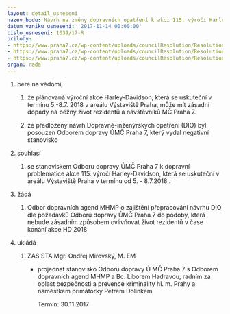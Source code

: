 ```yaml
---
layout: detail_usneseni
nazev_bodu: Návrh na změny dopravních opatření k akci 115. výročí Harley-Davidson
datum_vzniku_usneseni: '2017-11-14 00:00:00'
cislo_usneseni: 1039/17-R
prilohy:
- https://www.praha7.cz/wp-content/uploads/councilResolution/Resolutions/29481/export/Duvodovazprava~268537.docx
- https://www.praha7.cz/wp-content/uploads/councilResolution/Resolutions/29481/export/StanoviskoOdborudopravyUMCPraha7k~268536.docx
- https://www.praha7.cz/wp-content/uploads/councilResolution/Resolutions/29481/export/export~294855.pdf
organ: rada
---
```

<ol class="urzList_view" id="urzList">
<li class="urzClass1" id=""><span name="44">bere na vědomí,</span> 
<ol class="urzOlClass decimal ">
<li class="urzClass2" style="TEXT-ALIGN: left" id=""><span><p>že plánovaná výroční akce Harley-Davidson, která se uskuteční v termínu 5.-8.7. 2018 v areálu Výstaviště Praha, může mít zásadní dopady na běžný život rezidentů a návštěvníků MČ Praha 7.</p></span></li>
<li class="urzClass2" style="TEXT-ALIGN: left" id=""><span><p>že předložený návrh Dopravně-inženýrských opatření (DIO) byl posouzen Odborem dopravy ÚMČ Praha 7, který vydal negativní stanovisko</p></span></li></ol></li>
<li class="urzClass1" id=""><span name="26">souhlasí</span> 
<ol class="urzOlClass decimal ">
<li class="urzClass2" style="TEXT-ALIGN: left" id=""><span><p>se stanoviskem Odboru dopravy ÚMČ Praha 7 k dopravní problematice akce 115. výročí Harley-Davidson, která se uskuteční v areálu Výstaviště Praha v termínu od 5. - 8.7.2018 .</p></span></li></ol></li>
<li class="urzClass1" id=""><span name="86">žádá</span> 
<ol class="urzOlClass decimal ">
<li class="urzClass2" style="TEXT-ALIGN: left" id=""><span><p>Odbor dopravních agend MHMP o zajištění přepracování návrhu DIO dle požadavků Odboru dopravy ÚMČ Praha 7 do podoby, která nebude zásadním způsobem ovlivňovat život rezidentů v čase konání akce HD 2018</p></span></li></ol></li><li class="urzClass1" id="urzUkoly"><span name="1">ukládá</span><ol class="urzOlClass"><li class="urzClass2"><span><p>ZAS STA Mgr. Ondřej Mirovský, M. EM</p></span><ul class="urzUlClass"><li class="urzClass3"><span><p>projednat stanovisko Odboru dopravy Ú MČ Praha 7 s Odborem dopravních agend MHMP a Bc. Liborem  Hadravou, radním za oblast bezpečnosti a prevence kriminality hl. m. Prahy a náměstkem primátorky Petrem Dolínkem</p></span><span class="urzUkolTermin">  Termín:&nbsp;30.11.2017</span></li></ul></li></ol></li>
</ol>